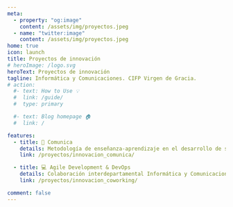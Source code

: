 ```yaml
---
meta: 
  - property: "og:image"
    content: /assets/img/proyectos.jpeg
  - name: "twitter:image"
    content: /assets/img/proyectos.jpeg
home: true
icon: launch
title: Proyectos de innovación
# heroImage: /logo.svg
heroText: Proyectos de innovación
tagline: Informática y Comunicaciones. CIFP Virgen de Gracia.
# action:
  #- text: How to Use 💡
  #  link: /guide/
  #  type: primary

  #- text: Blog homepage 🏠
  #  link: /

features:
  - title: 🎤 Comunica 
    details: Metodología de enseñanza-aprendizaje en el desarrollo de software basado en retos multiequipo, desarrollo de competencias orientadas al entorno profesional.
    link: /proyectos/innovacion_comunica/

  - title: 💻 Agile Development & DevOps 
    details: Colaboración interdepartamental Informática y Comunicaciones - Comercio y Marketing
    link: /proyectos/innovacion_coworking/

comment: false
---
```


